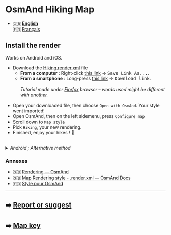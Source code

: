 # OsmAnd Hiking Map

- 🇬🇧 **[English](README-EN.md)**<br>
🇫🇷 [Français](README.md)

## Install the render
Works on Android and iOS.

- Download the [Hiking.render.xml](https://raw.githubusercontent.com/Hades1503/OsmAnd_Hiking_Map/main/Hiking.render.xml) file
  - **From a computer** : Right-click [this link](https://github.com/Hades1503/OsmAnd_Hiking_Map/raw/main/Hiking.render.xml) → <kbd><samp>Save Link As...</samp></kbd>.
  - **From a smartphone** : Long-press [this link](https://github.com/Hades1503/OsmAnd_Hiking_Map/raw/main/Hiking.render.xml) → <kbd><samp>Download link</samp></kbd>.<br>
    <br>
    *Tutorial made under <a href="https://www.mozilla.org/fr/firefox/new/">Firefox</a> browser – words used might be different with another.*<br>
    <br>
- Open your downloaded file, then choose `Open with OsmAnd`. Your style went imported!
- Open OsmAnd, then on the left sidemenu, press `Configure map`
- Scroll down to `Map style`
- Pick `Hiking`, your new rendering.
- Finished, enjoy your hikes ! 🎉
<br>
<details>
    <summary><i>Android ; Alternative method</i></summary>
        <p>Once the file downloaded, move it in the folder located at Android → Data → net.osmand.plus → files → rendering.</p>
</details>

### Annexes
- 🇬🇧 [Rendering — OsmAnd](https://www.osmand.net/build_it#rendering)
- 🇬🇧 [Map Rendering style - .render.xml — OsmAnd Docs](https://docs.osmand.net/en/main@latest/development/osmand-file-formats/osmand-rendering-style)
- 🇫🇷 [Style pour OsmAnd](https://osmtopo.blogspot.com/2021/02/style-pour-osmand.html?m=1)

---
## ➡️ [Report or suggest](https://github.com/Hades1503/OsmAnd_Hiking_Map/issues/new)
## ➡️ [Map key](legende/Légende.md)
